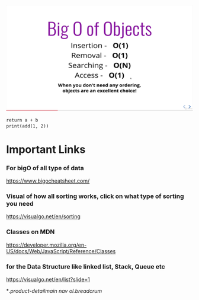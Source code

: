 
![Alt text](vlcsnap-2023-02-02-19h54m10s369.png)

```add(a, b)
return a + b
print(add(1, 2))
```
# Important Links
### For bigO of all type of data
https://www.bigocheatsheet.com/

### Visual of how all sorting works, click on what type of sorting you need
https://visualgo.net/en/sorting

### Classes on MDN
https://developer.mozilla.org/en-US/docs/Web/JavaScript/Reference/Classes

### for the Data Structure like linked list, Stack, Queue etc
https://visualgo.net/en/list?slide=1

**.product-detailmain nav ol.breadcrum*